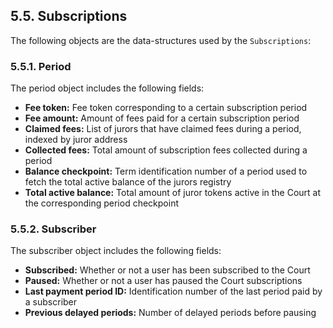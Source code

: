 ## 5.5. Subscriptions

The following objects are the data-structures used by the `Subscriptions`:

### 5.5.1. Period

The period object includes the following fields:

- **Fee token:** Fee token corresponding to a certain subscription period
- **Fee amount:** Amount of fees paid for a certain subscription period
- **Claimed fees:** List of jurors that have claimed fees during a period, indexed by juror address
- **Collected fees:** Total amount of subscription fees collected during a period
- **Balance checkpoint:** Term identification number of a period used to fetch the total active balance of the jurors registry
- **Total active balance:** Total amount of juror tokens active in the Court at the corresponding period checkpoint

### 5.5.2. Subscriber

The subscriber object includes the following fields:

- **Subscribed:** Whether or not a user has been subscribed to the Court
- **Paused:** Whether or not a user has paused the Court subscriptions
- **Last payment period ID:** Identification number of the last period paid by a subscriber
- **Previous delayed periods:** Number of delayed periods before pausing

